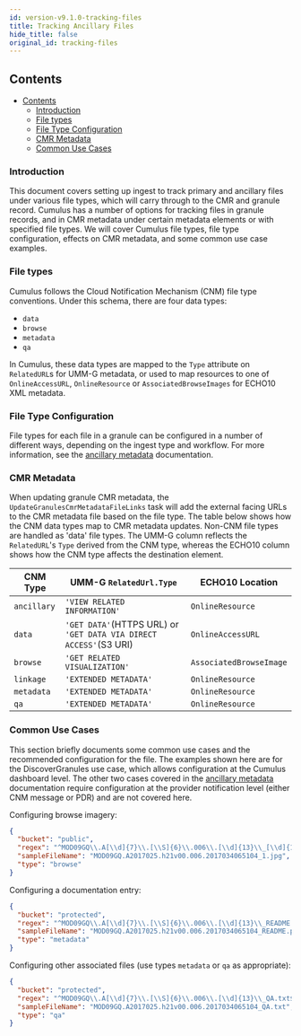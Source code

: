 ```yaml
---
id: version-v9.1.0-tracking-files
title: Tracking Ancillary Files
hide_title: false
original_id: tracking-files
---
```


## Contents

- [Contents](#contents)
  - [Introduction](#introduction)
  - [File types](#file-types)
  - [File Type Configuration](#file-type-configuration)
  - [CMR Metadata](#cmr-metadata)
  - [Common Use Cases](#common-use-cases)

### Introduction

This document covers setting up ingest to track primary and ancillary files under various file types, which will carry through to the CMR and granule record.
Cumulus has a number of options for tracking files in granule records, and in CMR metadata under certain metadata elements or with specified file types.
We will cover Cumulus file types, file type configuration, effects on CMR metadata, and some common use case examples.

### File types

Cumulus follows the Cloud Notification Mechanism (CNM) file type conventions. Under this schema, there are four data types:

- `data`
- `browse`
- `metadata`
- `qa`

In Cumulus, these data types are mapped to the `Type` attribute on `RelatedURL`s for UMM-G metadata, or used to map
resources to one of `OnlineAccessURL`, `OnlineResource` or `AssociatedBrowseImages` for ECHO10 XML metadata.

### File Type Configuration

File types for each file in a granule can be configured in a number of different ways, depending on the ingest type and workflow.
For more information, see the [ancillary metadata](../features/ancillary_metadata) documentation.

### CMR Metadata

When updating granule CMR metadata, the `UpdateGranulesCmrMetadataFileLinks` task will add the external facing URLs to the CMR metadata file based on the file type.
The table below shows how the CNM data types map to CMR metadata updates. Non-CNM file types are handled as 'data' file types.
The UMM-G column reflects the `RelatedURL`'s `Type` derived from the CNM type, whereas the ECHO10 column shows how the CNM type affects the destination element.

|CNM Type |UMM-G `RelatedUrl.Type` |ECHO10 Location |
| ------  | ------ | ------ |
| `ancillary` | `'VIEW RELATED INFORMATION'` | `OnlineResource` |
| `data` | `'GET DATA'`(HTTPS URL) or `'GET DATA VIA DIRECT ACCESS'`(S3 URI) | `OnlineAccessURL` |
| `browse` | `'GET RELATED VISUALIZATION'` | `AssociatedBrowseImage` |
| `linkage` | `'EXTENDED METADATA'` | `OnlineResource` |
| `metadata` | `'EXTENDED METADATA'` | `OnlineResource` |
| `qa` | `'EXTENDED METADATA'` | `OnlineResource` |

### Common Use Cases

This section briefly documents some common use cases and the recommended configuration for the file.
The examples shown here are for the DiscoverGranules use case, which allows configuration at the Cumulus dashboard level.
The other two cases covered in the [ancillary metadata](../features/ancillary_metadata) documentation require configuration at the provider notification level (either CNM message or PDR) and are not covered here.

Configuring browse imagery:

```json
{
  "bucket": "public",
  "regex": "^MOD09GQ\\.A[\\d]{7}\\.[\\S]{6}\\.006\\.[\\d]{13}\\_[\\d]{1}.jpg$",
  "sampleFileName": "MOD09GQ.A2017025.h21v00.006.2017034065104_1.jpg",
  "type": "browse"
}
```

Configuring a documentation entry:

```json
{
  "bucket": "protected",
  "regex": "^MOD09GQ\\.A[\\d]{7}\\.[\\S]{6}\\.006\\.[\\d]{13}\\_README.pdf$",
  "sampleFileName": "MOD09GQ.A2017025.h21v00.006.2017034065104_README.pdf",
  "type": "metadata"
}
```

Configuring other associated files (use types `metadata` or `qa` as appropriate):

```json
{
  "bucket": "protected",
  "regex": "^MOD09GQ\\.A[\\d]{7}\\.[\\S]{6}\\.006\\.[\\d]{13}\\_QA.txt$",
  "sampleFileName": "MOD09GQ.A2017025.h21v00.006.2017034065104_QA.txt",
  "type": "qa"
}
```

